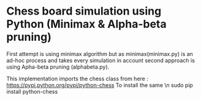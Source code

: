 # Chess board simulation using Python (Minimax & Alpha-beta pruning)
First attempt is using minimax algorithm but as minimax(minimax.py) is an ad-hoc process and takes every simulation in account second approach is using Apha-beta pruning (alphabeta.py).

This implementation imports the chess class from here : https://pypi.python.org/pypi/python-chess
To install the same 
\n sudo pip install python-chess

